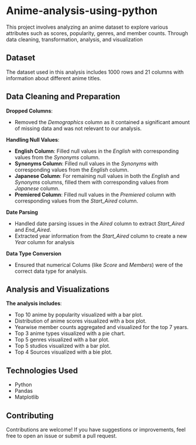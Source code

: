 # Anime-analysis-using-python
This project involves analyzing an anime dataset to explore various attributes such as scores, popularity, genres, and member counts. Through data cleaning, transformation, analysis, and visualization
## Dataset
The dataset used in this analysis includes 1000 rows and 21 columns with information about different anime titles.
## Data Cleaning and Preparation
**Dropped Columns**:
- Removed the *Demographics* column as it contained a significant amount of missing data and was not relevant to our analysis.

**Handling Null Values**:
- **English Column**: Filled null values in the *English* with corresponding values from the *Synonyms* column.
- **Synonyms Column**: Filled null values in the *Synonyms* with corresponding values from the *English* column.
- **Japanese Column**: For remaining null values in both the *English* and *Synonyms* columns, filled them with corresponding values from *Japanese* column.
- **Premiered Column**: Filled null values in the *Premiered* column with corresponding values from the *Start_Aired* column.
  
**Date Parsing**
- Handled date parsing issues in the *Aired* column to extract *Start_Aired* and *End_Aired*.
- Extracted year information from the *Start_Aired* column to create a new *Year* column for analysis
  
**Data Type Conversion**
- Ensured that numerical Colums (like *Score* and *Members*) were of the correct data type for analysis.
  
## Analysis and Visualizations

**The analysis includes**:
- Top 10 anime by popularity visualized with a bar plot.
- Distribution of anime scores visualized with a box plot.
- Yearwise member counts aggregated and visualized for the top 7 years.
- Top 3 anime types visualized with a pie chart.
- Top 5 genres visualized with a bar plot.
- Top 5 studios visualized with a bar plot.
- Top 4 Sources visualized with a bie plot.
  
## Technologies Used
- Python
- Pandas
- Matplotlib
  
## Contributing
Contributions are welcome! If you have suggestions or improvements, feel free to open an issue or submit a pull request.
